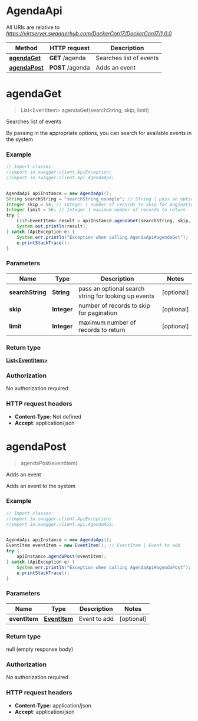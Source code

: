 # AgendaApi

All URIs are relative to *https://virtserver.swaggerhub.com/DockerCon17/DockerCon17/1.0.0*

Method | HTTP request | Description
------------- | ------------- | -------------
[**agendaGet**](AgendaApi.md#agendaGet) | **GET** /agenda | Searches list of events
[**agendaPost**](AgendaApi.md#agendaPost) | **POST** /agenda | Adds an event


<a name="agendaGet"></a>
# **agendaGet**
> List&lt;EventItem&gt; agendaGet(searchString, skip, limit)

Searches list of events

By passing in the appropriate options, you can search for available events in the system 

### Example
```java
// Import classes:
//import io.swagger.client.ApiException;
//import io.swagger.client.api.AgendaApi;


AgendaApi apiInstance = new AgendaApi();
String searchString = "searchString_example"; // String | pass an optional search string for looking up events
Integer skip = 56; // Integer | number of records to skip for pagination
Integer limit = 56; // Integer | maximum number of records to return
try {
    List<EventItem> result = apiInstance.agendaGet(searchString, skip, limit);
    System.out.println(result);
} catch (ApiException e) {
    System.err.println("Exception when calling AgendaApi#agendaGet");
    e.printStackTrace();
}
```

### Parameters

Name | Type | Description  | Notes
------------- | ------------- | ------------- | -------------
 **searchString** | **String**| pass an optional search string for looking up events | [optional]
 **skip** | **Integer**| number of records to skip for pagination | [optional]
 **limit** | **Integer**| maximum number of records to return | [optional]

### Return type

[**List&lt;EventItem&gt;**](EventItem.md)

### Authorization

No authorization required

### HTTP request headers

 - **Content-Type**: Not defined
 - **Accept**: application/json

<a name="agendaPost"></a>
# **agendaPost**
> agendaPost(eventItem)

Adds an event

Adds an event to the system

### Example
```java
// Import classes:
//import io.swagger.client.ApiException;
//import io.swagger.client.api.AgendaApi;


AgendaApi apiInstance = new AgendaApi();
EventItem eventItem = new EventItem(); // EventItem | Event to add
try {
    apiInstance.agendaPost(eventItem);
} catch (ApiException e) {
    System.err.println("Exception when calling AgendaApi#agendaPost");
    e.printStackTrace();
}
```

### Parameters

Name | Type | Description  | Notes
------------- | ------------- | ------------- | -------------
 **eventItem** | [**EventItem**](EventItem.md)| Event to add | [optional]

### Return type

null (empty response body)

### Authorization

No authorization required

### HTTP request headers

 - **Content-Type**: application/json
 - **Accept**: application/json

